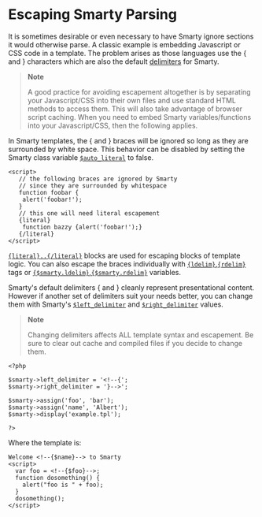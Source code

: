 # Escaping Smarty Parsing

It is sometimes desirable or even necessary to have Smarty ignore
sections it would otherwise parse. A classic example is embedding
Javascript or CSS code in a template. The problem arises as those
languages use the { and } characters which are also the default
[delimiters](#language.function.ldelim) for Smarty.

> **Note**
>
> A good practice for avoiding escapement altogether is by separating
> your Javascript/CSS into their own files and use standard HTML methods
> to access them. This will also take advantage of browser script
> caching. When you need to embed Smarty variables/functions into your
> Javascript/CSS, then the following applies.

In Smarty templates, the { and } braces will be ignored so long as they
are surrounded by white space. This behavior can be disabled by setting
the Smarty class variable [`$auto_literal`](#variable.auto.literal) to
false.


    <script>
       // the following braces are ignored by Smarty
       // since they are surrounded by whitespace
       function foobar {
        alert('foobar!');
       }
       // this one will need literal escapement
       {literal}
        function bazzy {alert('foobar!');}
       {/literal}
    </script>
      
     

[`{literal}..{/literal}`](#language.function.literal) blocks are used
for escaping blocks of template logic. You can also escape the braces
individually with
[`{ldelim}`](#language.function.ldelim),[`{rdelim}`](#language.function.ldelim)
tags or
[`{$smarty.ldelim}`,`{$smarty.rdelim}`](#language.variables.smarty.ldelim)
variables.

Smarty\'s default delimiters { and } cleanly represent presentational
content. However if another set of delimiters suit your needs better,
you can change them with Smarty\'s
[`$left_delimiter`](#variable.left.delimiter) and
[`$right_delimiter`](#variable.right.delimiter) values.

> **Note**
>
> Changing delimiters affects ALL template syntax and escapement. Be
> sure to clear out cache and compiled files if you decide to change
> them.


    <?php

    $smarty->left_delimiter = '<!--{';
    $smarty->right_delimiter = '}-->';

    $smarty->assign('foo', 'bar');
    $smarty->assign('name', 'Albert');
    $smarty->display('example.tpl');

    ?>

      

Where the template is:


    Welcome <!--{$name}--> to Smarty
    <script>
      var foo = <!--{$foo}-->;
      function dosomething() {
        alert("foo is " + foo);
      }
      dosomething();
    </script>

      
